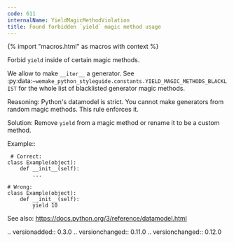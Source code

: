```yaml
---
code: 611
internalName: YieldMagicMethodViolation
title: Found forbidden `yield` magic method usage
---
```


{% import "macros.html" as macros with context %}

Forbid `yield` inside of certain magic methods.

We allow to make `__iter__` a generator. See
:py:data:`~wemake_python_styleguide.constants.YIELD_MAGIC_METHODS_BLACKLIST`
for the whole list of blacklisted generator magic methods.

Reasoning: Python's datamodel is strict. You cannot make generators from
random magic methods. This rule enforces it.

Solution: Remove `yield` from a magic method or rename it to be a custom
method.

Example::

``` 
 # Correct:
class Example(object):
    def __init__(self):
        ...

# Wrong:
class Example(object):
    def __init__(self):
        yield 10
```

See also: https://docs.python.org/3/reference/datamodel.html

.. versionadded:: 0.3.0 .. versionchanged:: 0.11.0 .. versionchanged::
0.12.0